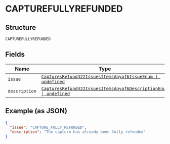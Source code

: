 
# CAPTUREFULLYREFUNDED

## Structure

`CAPTUREFULLYREFUNDED`

## Fields

| Name | Type | Tags | Description |
|  --- | --- | --- | --- |
| `issue` | [`CapturesRefund422IssuesItemsAnyof6IssueEnum \| undefined`](../../doc/models/captures-refund-422-issues-items-anyof-6-issue-enum.md) | Optional | - |
| `description` | [`CapturesRefund422IssuesItemsAnyof6DescriptionEnum \| undefined`](../../doc/models/captures-refund-422-issues-items-anyof-6-description-enum.md) | Optional | - |

## Example (as JSON)

```json
{
  "issue": "CAPTURE_FULLY_REFUNDED",
  "description": "The capture has already been fully refunded"
}
```

